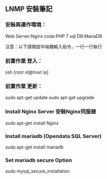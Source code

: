 ## LNMP 安裝筆記

### 安裝與運作環境：
Web Server:Nginx
code:PHP 7
sql DB:MariaDB

注意：以下請開啟中端機輸入指令，一行一行執行

### 前置作業 登入：
ssh [root id@host ip]

### 前置作業 更新：
sudo apt-get update
sudo apt-get upgrade

### Install Nginx Server 安裝Nginx伺服器
sudo apt-get install Nginx

### Install mariadb (Opendata SQL Server)
sudo apt-get install mariadb

### Set mariadb secure Option
sudo mysql_secure_installation

